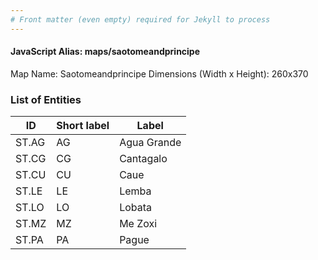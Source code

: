 ```yaml
---
# Front matter (even empty) required for Jekyll to process
---
```


#### JavaScript Alias: maps/saotomeandprincipe

Map Name: Saotomeandprincipe
Dimensions (Width x Height): 260x370





### List of Entities

ID | Short label | Label
---|---|---|
ST.AG|AG|Agua Grande
ST.CG|CG|Cantagalo
ST.CU|CU|Caue
ST.LE|LE|Lemba
ST.LO|LO|Lobata
ST.MZ|MZ|Me Zoxi
ST.PA|PA|Pague

